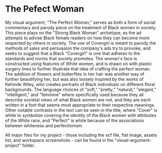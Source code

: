 # The Pefect Woman
My visual argument, "The Perfect Woman," serves as both a form of social commentary and parody piece on the treatment of Black women in society. This piece plays on the "Strong Black Woman" archetype, as the ad attempts to advise Black female readers on how they can become more respected by others in society. The use of Covergirl is meant to parody the methods of sales and persuasion the company's ads try to provoke, and seeks to suggest that a Black "Covergirl" is one that adheres to the standards and norms that society promotes. The woman's face is constructed using features of White women, and is drawn on with plastic surgery lines to further illustrate that idea of crafting the perfect woman. The addition of flowers and butterflies in her hair was another way of further beautifying her, but was also loosely inspired by the works of Kehinde Wiley, who creates portraits of Black individuals on different floral backgrounds. The language choices of "soft," "pretty," "natural," "elegant," "intelligent," and "feminine" where specifically used because they all describe societal views of what Black women are not, and they are each written in a font that seems most appropriate to their respective meanings. Other notable contrasts in the text can be seen in the title, where "Cover" is white to symbolize covering the identity of the Black women with attributes of the White race, and "Perfect" is white because of the associations between whiteness and perfectionism. 

All major files for my project - those including the xcf file, flat image, assets list, and workspace screenshots - can be found in the "visual-argument-project" folder. 
